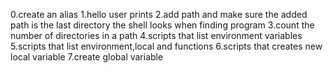 0.create an alias
1.hello user prints
2.add path and make sure the added path is the last directory the shell looks when finding program
3.count the number of directories in a path
4.scripts that list environment variables
5.scripts that list environment,local and functions
6.scripts that creates new local variable
7.create global variable
